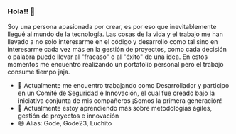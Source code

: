 ### Hola!! 👋

<!--
**lmirandal/lmirandal** is a ✨ _special_ ✨ repository because its `README.md` (this file) appears on your GitHub profile.

Here are some ideas to get you started:

- 🔭 I’m currently working on ...
- 🌱 I’m currently learning ...
- 👯 I’m looking to collaborate on ...
- 🤔 I’m looking for help with ...
- 💬 Ask me about ...
- 📫 How to reach me: ...
- 😄 Pronouns: ...
- ⚡ Fun fact: ...
-->

Soy una persona apasionada por crear, es por eso que inevitablemente llegué al mundo de la tecnología. Las cosas de la vida y el trabajo me han llevado a no solo interesarme en el código y desarrollo como tal sino en interesarme cada vez más en la gestión de proyectos, como cada decisión o palabra puede llevar al "fracaso" o al "éxito" de una idea. En estos momentos me encuentro realizando un portafolio personal pero el trabajo consume tiempo jaja.

- 🔭 Actualmente me encuentro trabajando como Desarrollador y participo en un Comité de Seguridad e Innovación, el cual fue creado bajo la iniciativa conjunta de mis compañeros ¡Somos la primera generación!
- 🌱 Actualmente estoy aprendiendo más sobre metodologías ágiles, gestión de proyectos e innovación
- 😄 Alias: Gode, Gode23, Luchito
